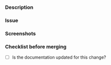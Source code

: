 <!-- PROJ-123: Short description of change -->

### Description
<!-- A longer description of the change -->

### Issue
<!-- JIRA link -->

### Screenshots
<!-- If relevant -->

### Checklist before merging

* [ ] Is the documentation updated for this change?
